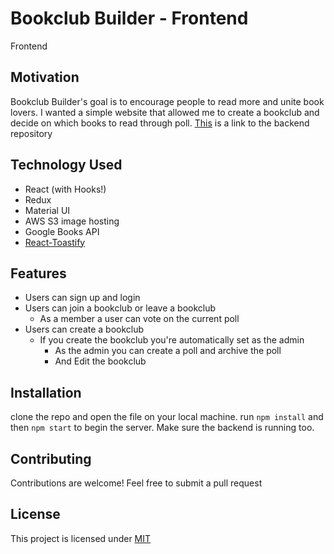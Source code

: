 # Bookclub Builder - Frontend

Frontend

## Motivation

Bookclub Builder's goal is to encourage people to read more and unite book lovers. I wanted a simple website that allowed me to create a bookclub and decide on which books to read through poll. [This](https://github.com/Taljjaa/bookclub-builder-backend) is a link to the backend repository

## Technology Used

-  React (with Hooks!)
-  Redux
-  Material UI
-  AWS S3 image hosting
-  Google Books API
-  [React-Toastify](https://www.npmjs.com/package/react-toastify)

## Features

-  Users can sign up and login
-  Users can join a bookclub or leave a bookclub
   -  As a member a user can vote on the current poll
-  Users can create a bookclub
   -  If you create the bookclub you're automatically set as the admin
      -  As the admin you can create a poll and archive the poll
      -  And Edit the bookclub

## Installation

clone the repo and open the file on your local machine.
run `npm install` and then `npm start` to begin the server. Make sure the backend is running too.

## Contributing

Contributions are welcome! Feel free to submit a pull request

## License

This project is licensed under [MIT](https://choosealicense.com/licenses/mit/)

